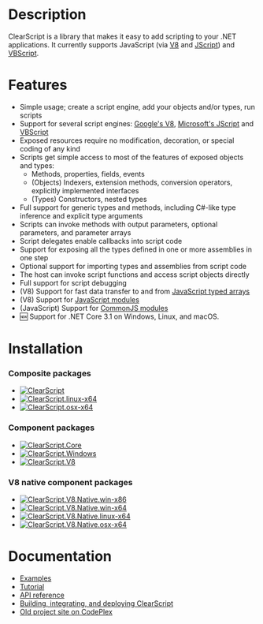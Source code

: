 # Description
ClearScript is a library that makes it easy to add scripting to your .NET applications. It currently supports JavaScript (via [V8](https://developers.google.com/v8/) and [JScript](https://docs.microsoft.com/en-us/previous-versions//hbxc2t98(v=vs.85))) and [VBScript](https://docs.microsoft.com/en-us/previous-versions//t0aew7h6(v=vs.85)).

# Features
* Simple usage; create a script engine, add your objects and/or types, run scripts
* Support for several script engines: [Google's V8](https://developers.google.com/v8/), [Microsoft's JScript](https://docs.microsoft.com/en-us/previous-versions//hbxc2t98(v=vs.85)) and [VBScript](https://docs.microsoft.com/en-us/previous-versions//t0aew7h6(v=vs.85))
* Exposed resources require no modification, decoration, or special coding of any kind
* Scripts get simple access to most of the features of exposed objects and types:
  * Methods, properties, fields, events
  * (Objects) Indexers, extension methods, conversion operators, explicitly implemented interfaces
  * (Types) Constructors, nested types
* Full support for generic types and methods, including C#-like type inference and explicit type arguments
* Scripts can invoke methods with output parameters, optional parameters, and parameter arrays
* Script delegates enable callbacks into script code
* Support for exposing all the types defined in one or more assemblies in one step
* Optional support for importing types and assemblies from script code
* The host can invoke script functions and access script objects directly
* Full support for script debugging
* (V8) Support for fast data transfer to and from [JavaScript typed arrays](https://developer.mozilla.org/en-US/docs/Web/JavaScript/Typed_arrays)
* (V8) Support for [JavaScript modules](https://developer.mozilla.org/en-US/docs/Web/JavaScript/Guide/Modules)
* (JavaScript) Support for [CommonJS modules](http://wiki.commonjs.org/wiki/Modules)
* :new: Support for .NET Core 3.1 on Windows, Linux, and macOS.

# Installation
### Composite packages
* [![ClearScript](https://img.shields.io/nuget/vpre/Microsoft.ClearScript?label=Windows&logo=Windows&logoColor=white)](https://www.nuget.org/packages/Microsoft.ClearScript)
* [![ClearScript.linux-x64](https://img.shields.io/nuget/vpre/Microsoft.ClearScript.linux-x64?label=Linux&logo=Linux&logoColor=white)](https://www.nuget.org/packages/Microsoft.ClearScript.linux-x64)
* [![ClearScript.osx-x64](https://img.shields.io/nuget/vpre/Microsoft.ClearScript.osx-x64?label=macOS&logo=Apple&logoColor=white)](https://www.nuget.org/packages/Microsoft.ClearScript.osx-x64)
### Component packages
* [![ClearScript.Core](https://img.shields.io/nuget/vpre/Microsoft.ClearScript.Core?label=ClearScript.Core&logo=NuGet&logoColor=white)](https://www.nuget.org/packages/Microsoft.ClearScript.Core)
* [![ClearScript.Windows](https://img.shields.io/nuget/vpre/Microsoft.ClearScript.Windows?label=ClearScript.Windows&logo=Windows&logoColor=white)](https://www.nuget.org/packages/Microsoft.ClearScript.Windows)
* [![ClearScript.V8](https://img.shields.io/nuget/vpre/Microsoft.ClearScript.V8?label=ClearScript.V8&logo=V8&logoColor=white)](https://www.nuget.org/packages/Microsoft.ClearScript.V8)
### V8 native component packages
* [![ClearScript.V8.Native.win-x86](https://img.shields.io/nuget/vpre/Microsoft.ClearScript.V8.Native.win-x86?label=Windows%20(x86)&logo=V8&logoColor=white)](https://www.nuget.org/packages/Microsoft.ClearScript.V8.Native.win-x86)
* [![ClearScript.V8.Native.win-x64](https://img.shields.io/nuget/vpre/Microsoft.ClearScript.V8.Native.win-x64?label=Windows%20(x64)&logo=V8&logoColor=white)](https://www.nuget.org/packages/Microsoft.ClearScript.V8.Native.win-x64)
* [![ClearScript.V8.Native.linux-x64](https://img.shields.io/nuget/vpre/Microsoft.ClearScript.V8.Native.linux-x64?label=Linux%20(x64)&logo=V8&logoColor=white)](https://www.nuget.org/packages/Microsoft.ClearScript.V8.Native.linux-x64)
* [![ClearScript.V8.Native.osx-x64](https://img.shields.io/nuget/vpre/Microsoft.ClearScript.V8.Native.osx-x64?label=macOS%20(x64)&logo=V8&logoColor=white)](https://www.nuget.org/packages/Microsoft.ClearScript.V8.Native.osx-x64)

# Documentation
* [Examples](https://microsoft.github.io/ClearScript/Examples/Examples.html)
* [Tutorial](https://microsoft.github.io/ClearScript/Tutorial/FAQtorial.html)
* [API reference](https://microsoft.github.io/ClearScript/Reference/index.html)
* [Building, integrating, and deploying ClearScript](https://microsoft.github.io/ClearScript/Details/Build.html)
* [Old project site on CodePlex](https://clearscript.codeplex.com/)
